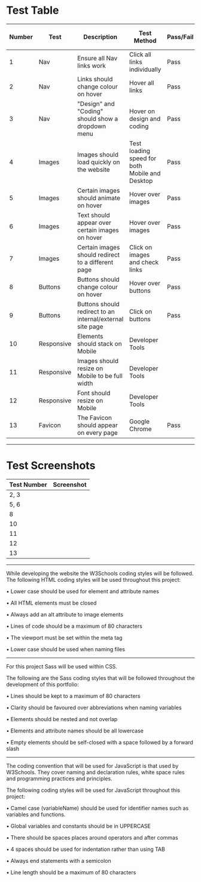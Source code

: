 # Test Table


|Number|Test | Description | Test Method | Pass/Fail | Further Action Required
|------|-----|-------------|-------------|-----------|-------------------------
|1|Nav | Ensure all Nav links work | Click all links individually | Pass | None
|2| Nav | Links should change colour on hover | Hover all links | Pass | None
|3| Nav | "Design" and "Coding" should show a dropdown menu | Hover on design and coding | Pass | None 
|4| Images | Images should load quickly on the website | Test loading speed for both Mobile and Desktop | Pass | None 
|5| Images | Certain images should animate on hover | Hover over images | Pass | None
|6| Images | Text should appear over certain images on hover | Hover over images | Pass | None
|7| Images | Certain images should redirect to a different page | Click on images and check links | Pass | None 
|8| Buttons | Buttons should change colour on hover | Hover over buttons | Pass | None
|9| Buttons | Buttons should redirect to an internal/external site page | Click on buttons | Pass | None
|10| Responsive | Elements should stack on Mobile | Developer Tools | |
|11| Responsive | Images should resize on Mobile to be full width| Developer Tools | |
|12| Responsive | Font should resize on Mobile | Developer Tools | |
|13| Favicon | The Favicon should appear on every page | Google Chrome | Pass | None


---------------------------------------------
# Test Screenshots

|Test Number|Screenshot
|-----------|----------
|2, 3| 
|5, 6|
|8|
|10|
|11|
|12|
|13|

---------------------------------------------

While developing the website the W3Schools coding styles will be followed. The following HTML coding styles will be used throughout this project:

•	Lower case should be used for element and attribute names

•	All HTML elements must be closed

•	Always add an alt attribute to image elements

•	Lines of code should be a maximum of 80 characters

•	The viewport must be set within the meta tag

•	Lower case should be used when naming files

--------------------------

For this project Sass will be used within CSS.

The following are the Sass coding styles that will be followed throughout the development of this portfolio:

•	Lines should be kept to a maximum of 80 characters

•	Clarity should be favoured over abbreviations when naming variables

•	Elements should be nested and not overlap

•	Elements and attribute names should be all lowercase

•	Empty elements should be self-closed with a space followed by a forward slash

---------------------

The coding convention that will be used for JavaScript is that used by W3Schools. They cover naming and declaration rules, white space rules and programming practices and principles.

The following coding styles will be used for JavaScript throughout this project:

•	Camel case (variableName) should be used for identifier names such as variables and functions.

•	Global variables and constants should be in UPPERCASE

•	There should be spaces places around operators and after commas

•	4 spaces should be used for indentation rather than using TAB

•	Always end statements with a semicolon

•	Line length should be a maximum of 80 characters
